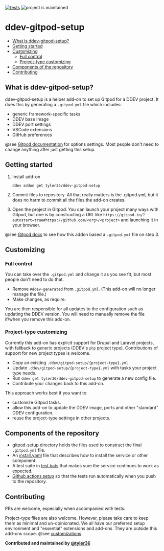 [![tests](https://github.com/tyler36/ddev-gitpod-setup/actions/workflows/tests.yml/badge.svg)](https://github.com/tyler36/ddev-gitpod-setup/actions/workflows/tests.yml) ![project is maintained](https://img.shields.io/maintenance/yes/2025.svg)

# ddev-gitpod-setup <!-- omit in toc -->

- [What is ddev-gitpod-setup?](#what-is-ddev-gitpod-setup)
- [Getting started](#getting-started)
- [Customizing](#customizing)
    - [Full control](#full-control)
    - [Project-type customizing](#project-type-customizing)
- [Components of the repository](#components-of-the-repository)
- [Contributing](#contributing)

## What is ddev-gitpod-setup?

ddev-gitpod-setup is a helper add-on to set up Gitpod for a DDEV project.
It does this by generating a `.gitpod.yml` file which includes:

- generic framework-specific tasks
- DDEV base image
- DDEV port settings
- VSCode extensions
- GitHub preferences

@see [Gitpod documentation](https://www.gitpod.io/docs/references/gitpod-yml) for options settings. Most people don't need to change anything after just getting this setup.

## Getting started

1. Install add-on

    ```shell
    ddev addon get tyler36/ddev-gitpod-setup
    ```

2. Commit files to repository. All that really matters is the .gitpod.yml, but it does no harm to commit all the files the add-on creates.
3. Open the project in Gitpod. You can launch your project many ways with Gitpod, but one is by constructing a URL like `https://gitpod.io/?autostart=true#https://github.com/<org>/<project>` and launching it in your browser.

@see [Gitpod docs](https://www.gitpod.io/docs/introduction/getting-started) to see how this addon based a `.gitpod.yml` file on step 3.

## Customizing

### Full control

You can take over the `.gitpod.yml` and change it as you see fit, but most people don't need to do that. 

- Remove `#ddev-generated` from `.gitpod.yml`. (This add-on will no longer manage the file.)
- Make changes, as require.

You are then responsible for all updates to the configuration such as updating the DDEV version.
You will need to manually remove the file if/when you remove this add-on.

### Project-type customizing

Currently this add-on has explicit support for Drupal and Laravel projects, with fallback to generic projects (DDEV's `php` project type). Contributions of support for new project types is welcome.

- Copy an existing `.ddev/gitpod-setup/{project-type}.yml`
- Update `.ddev/gitpod-setup/{project-type}.yml` with tasks your project type needs.
- Run `ddev get tyler36/ddev-gitpod-setup` to generate a new config file.
- Contribute your changes back to this add-on.

This approach works best if you want to:

- customize Gitpod tasks.
- allow this add-on to update the DDEV image, ports and other "standard" DDEV configuration.
- reuse the project-type settings in other projects.

## Components of the repository

- [gitpod-setup](gitpod-setup/) directory holds the files used to construct the final `.gitpod.yml` file.
- An [install.yaml](install.yaml) file that describes how to install the service or other component.
- A test suite in [test.bats](tests/test.bats) that makes sure the service continues to work as expected.
- [Github actions setup](.github/workflows/tests.yml) so that the tests run automatically when you push to the repository.

## Contributing

PRs are welcome, especially when accompanied with tests.

Project-type files are also welcome. However, please take care to keep them as minimal and un-opinionated.
We all have our preferred setup environment and "essential" extensions and add-ons. They are outside this add-ons scope. @see [customizations](#customizing).

**Contributed and maintained by [@tyler36](https://github.com/tyler36)**
